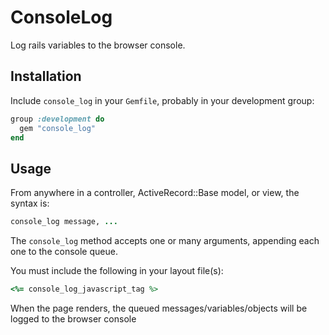 # ConsoleLog

Log rails variables to the browser console.

## Installation

Include `console_log` in your `Gemfile`, probably in your development group:

``` ruby
group :development do
  gem "console_log"
end
```

## Usage

From anywhere in a controller, ActiveRecord::Base model, or view, the syntax is:

``` ruby
console_log message, ...
```

The `console_log` method accepts one or many arguments, appending each one to the console queue.

You must include the following in your layout file(s):

``` ruby
<%= console_log_javascript_tag %>
```

When the page renders, the queued messages/variables/objects will be logged to the browser console